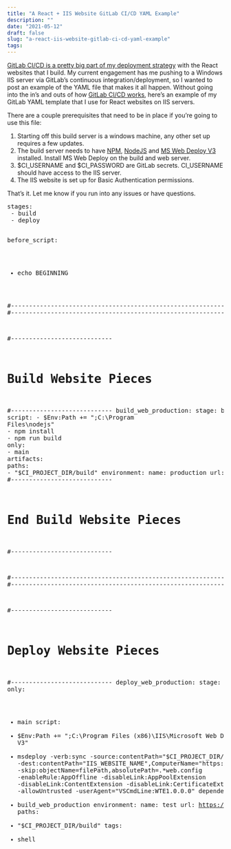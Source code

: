 ```yaml
---
title: "A React + IIS Website GitLab CI/CD YAML Example"
description: ""
date: "2021-05-12"
draft: false
slug: "a-react-iis-website-gitlab-ci-cd-yaml-example"
tags:
---
```


<!--kg-card-begin: html--><p><a href="https://clintmcmahon.com/my-top-5-reasons-to-start-using-ci-cd/">GitLab CI/CD is a pretty big part of my deployment strategy</a> with the React websites that I build. My current engagement has me pushing to a Windows IIS server via GitLab&#8217;s continuous integration/deployment, so I wanted to post an example of the YAML file that makes it all happen. Without going into the in&#8217;s and outs of how <a href="https://docs.gitlab.com/ee/ci/" target="_blank" rel="noopener">GitLab CI/CD works</a>, here&#8217;s an example of my GitLab YAML template that I use for React websites on IIS servers.</p>
<p>There are a couple prerequisites that need to be in place if you&#8217;re going to use this file:</p>
<ol>
<li>Starting off this build server is a windows machine, any other set up requires a few updates.</li>
<li>The build server needs to have <a href="https://www.npmjs.com/" target="_blank" rel="noopener">NPM</a>, <a href="https://nodejs.org/en/" target="_blank" rel="noopener">NodeJS</a> and <a href="https://www.microsoft.com/en-us/download/details.aspx?id=30436" target="_blank" rel="noopener">MS Web Deploy V3</a> installed. Install MS Web Deploy on the build and web server.</li>
<li>$CI_USERNAME and $CI_PASSWORD are GitLab secrets. CI_USERNAME should have access to the IIS server.</li>
<li>The IIS website is set up for Basic Authentication permissions.</li>
</ol>
<p>That&#8217;s it. Let me know if you run into any issues or have questions.</p>
<pre class="EnlighterJSRAW" data-enlighter-language="yaml">stages:
 - build
 - deploy

before_script:

- echo BEGINNING

#------------------------------------------------------------------------------------
#------------------------------------------------------------------------------------

#----------------------------

# Build Website Pieces

#----------------------------
build_web_production:
stage: build
script: - $Env:Path += ";C:\Program Files\nodejs"
    - npm install 
    - npm run build
  only:
    - main
  artifacts:
   paths: 
    - "$CI_PROJECT_DIR/build"
environment:
name: production
url: http://example.com
tags: - shell
#----------------------------

# End Build Website Pieces

#----------------------------

#------------------------------------------------------------------------------------
#------------------------------------------------------------------------------------

#----------------------------

# Deploy Website Pieces

#----------------------------
deploy_web_production:
stage: deploy
only:

- main
  script:
- $Env:Path += ";C:\Program Files (x86)\IIS\Microsoft Web Deploy V3\"
- msdeploy -verb:sync -source:contentPath="$CI_PROJECT_DIR/build" -dest:contentPath="IIS_WEBSITE_NAME",ComputerName="https://IISSERVER:8172/msdeploy.axd?site=IIS_WEBSITE_NAME",UserName=$CI_USERNAME,Password=$CI_PASSWORD,IncludeAcls='False',AuthType='Basic' -skip:objectName=filePath,absolutePath=.\*web\.config -enableRule:AppOffline -disableLink:AppPoolExtension -disableLink:ContentExtension -disableLink:CertificateExtension -allowUntrusted -userAgent="VSCmdLine:WTE1.0.0.0"
  dependencies:
- build_web_production
  environment:
  name: test
  url: https://example.com
  artifacts:
  paths:
- "$CI_PROJECT_DIR/build"
  tags:
- shell
</pre>
<p>&nbsp;</p>
<!--kg-card-end: html-->
